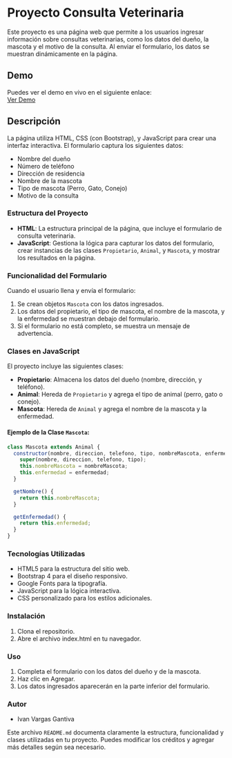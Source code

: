 # Proyecto Consulta Veterinaria

Este proyecto es una página web que permite a los usuarios ingresar información sobre consultas veterinarias, como los datos del dueño, la mascota y el motivo de la consulta. Al enviar el formulario, los datos se muestran dinámicamente en la página.

## Demo

Puedes ver el demo en vivo en el siguiente enlace:  
[Ver Demo](https://mr-gantiva.github.io/lista-de-animales/)

## Descripción

La página utiliza HTML, CSS (con Bootstrap), y JavaScript para crear una interfaz interactiva. El formulario captura los siguientes datos:
- Nombre del dueño
- Número de teléfono
- Dirección de residencia
- Nombre de la mascota
- Tipo de mascota (Perro, Gato, Conejo)
- Motivo de la consulta

### Estructura del Proyecto

- **HTML**: La estructura principal de la página, que incluye el formulario de consulta veterinaria.
- **JavaScript**: Gestiona la lógica para capturar los datos del formulario, crear instancias de las clases `Propietario`, `Animal`, y `Mascota`, y mostrar los resultados en la página.

### Funcionalidad del Formulario

Cuando el usuario llena y envía el formulario:
1. Se crean objetos `Mascota` con los datos ingresados.
2. Los datos del propietario, el tipo de mascota, el nombre de la mascota, y la enfermedad se muestran debajo del formulario.
3. Si el formulario no está completo, se muestra un mensaje de advertencia.

### Clases en JavaScript

El proyecto incluye las siguientes clases:

- **Propietario**: Almacena los datos del dueño (nombre, dirección, y teléfono).
- **Animal**: Hereda de `Propietario` y agrega el tipo de animal (perro, gato o conejo).
- **Mascota**: Hereda de `Animal` y agrega el nombre de la mascota y la enfermedad.

#### Ejemplo de la Clase `Mascota`:
```js
class Mascota extends Animal {
  constructor(nombre, direccion, telefono, tipo, nombreMascota, enfermedad) {
    super(nombre, direccion, telefono, tipo);
    this.nombreMascota = nombreMascota;
    this.enfermedad = enfermedad;
  }

  getNombre() {
    return this.nombreMascota;
  }

  getEnfermedad() {
    return this.enfermedad;
  }
}
```

### Tecnologías Utilizadas

- HTML5 para la estructura del sitio web.
- Bootstrap 4 para el diseño responsivo.
- Google Fonts para la tipografía.
- JavaScript para la lógica interactiva.
- CSS personalizado para los estilos adicionales.

### Instalación

1. Clona el repositorio.
2. Abre el archivo index.html en tu navegador.  

### Uso

1. Completa el formulario con los datos del dueño y de la mascota.
2. Haz clic en Agregar.
3. Los datos ingresados aparecerán en la parte inferior del formulario.

### Autor

- Ivan Vargas Gantiva


Este archivo `README.md` documenta claramente la estructura, funcionalidad y clases utilizadas en tu proyecto. Puedes modificar los créditos y agregar más detalles según sea necesario.

